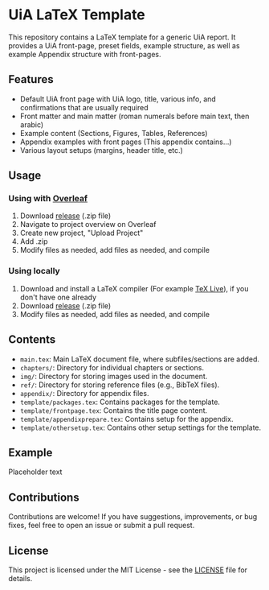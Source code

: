 # UiA LaTeX Template

This repository contains a LaTeX template for a generic UiA report. It provides a UiA front-page, preset fields, example structure, as well as example Appendix structure with front-pages.

## Features

- Default UiA front page with UiA logo, title, various info, and confirmations that are usually required
- Front matter and main matter (roman numerals before main text, then arabic)
- Example content (Sections, Figures, Tables, References)
- Appendix examples with front pages (This appendix contains...)
- Various layout setups (margins, header title, etc.)

## Usage
### Using with [Overleaf](https://www.overleaf.com/)
1. Download [release](https://github.com/ostepizza/UiA_LaTeX_template/releases) (.zip file)
2. Navigate to project overview on Overleaf 
3. Create new project, "Upload Project"
4. Add .zip
5. Modify files as needed, add files as needed, and compile

### Using locally
1. Download and install a LaTeX compiler (For example [TeX Live](https://tug.org/texlive/)), if you don't have one already
2. Download [release](https://github.com/ostepizza/UiA_LaTeX_template/releases) (.zip file)
3. Modify files as needed, add files as needed, and compile

## Contents

- `main.tex`: Main LaTeX document file, where subfiles/sections are added.
- `chapters/`: Directory for individual chapters or sections.
- `img/`: Directory for storing images used in the document.
- `ref/`: Directory for storing reference files (e.g., BibTeX files).
- `appendix/`: Directory for appendix files.
- `template/packages.tex`: Contains packages for the template.
- `template/frontpage.tex`: Contains the title page content.
- `template/appendixprepare.tex`: Contains setup for the appendix.
- `template/othersetup.tex`: Contains other setup settings for the template.

## Example

Placeholder text

## Contributions

Contributions are welcome! If you have suggestions, improvements, or bug fixes, feel free to open an issue or submit a pull request.

## License

This project is licensed under the MIT License - see the [LICENSE](LICENSE) file for details.